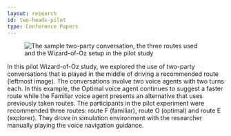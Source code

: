 ```yaml
---
layout: research
id: two-heads-pilot
type: Conference Papers
---
```


<div class="research-banner">
    <figure class="research-hero">
        <img class="research-figure" src="../../assets/png/two-heads-pilot-banner.png" alt="The sample two-party conversation, the three routes used and the Wizard-of-Oz setup in the pilot study">
    </figure>
    <p class="research-figure-caption">In this pilot Wizard-of-Oz study, we explored the use of two-party conversations that is played in the middle of driving a recommended route (leftmost image). The conversations involve two voice agents with two turns each. In this example, the Optimal voice agent continues to suggest a faster route while the Familiar voice agent presents an alternative that uses previously taken routes. The participants in the pilot experiment were recommended three routes: route F (familiar), route O (optimal) and route E (explorer). They drove in simulation environment with the researcher manually playing the voice navigation guidance.</p>
</div> 